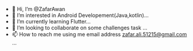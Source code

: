 - 👋 Hi, I’m @ZafarAwan
- 👀 I’m interested in Android Developement(Java,kotlin)...
- 🌱 I’m currently learning Flutter...
- 💞️ I’m looking to collaborate on some challenges task ...
- 📫 How to reach me using me email address zafar.ali.51215@gmail.com ...

<!---
ZafarAwan/ZafarAwan is a ✨ special ✨ repository because its `README.md` (this file) appears on your GitHub profile.
You can click the Preview link to take a look at your changes.
--->
